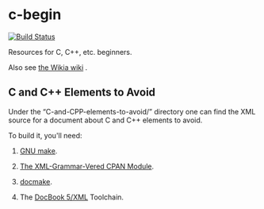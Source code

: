 # c-begin

[![Build Status](https://travis-ci.org/shlomif/c-begin.svg?branch=master)](https://travis-ci.org/shlomif/c-begin)

Resources for C, C++, etc. beginners.

Also see [the Wikia wiki](http://c-begin.wikia.com/wiki/C_and_C%2B%2B_Beginners_Wiki) .

## C and C++ Elements to Avoid

Under the “C-and-CPP-elements-to-avoid/” directory one can find the XML
source for a document about C and C++ elements to avoid.

To build it, you'll need:

1. [GNU make](https://www.gnu.org/software/make/make.html).

2. [The XML-Grammar-Vered CPAN Module](http://metacpan.org/release/XML-Grammar-Vered).

3. [docmake](http://www.shlomifish.org/open-source/projects/docmake/).

4. The [DocBook 5/XML](https://en.wikipedia.org/wiki/DocBook) Toolchain.
